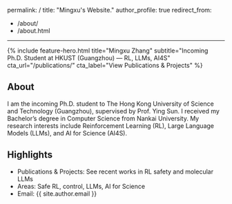 permalink: /
title: "Mingxu's Website."
author_profile: true
redirect_from: 
  - /about/
  - /about.html
---

{% include feature-hero.html title="Mingxu Zhang" subtitle="Incoming Ph.D. Student at HKUST (Guangzhou) — RL, LLMs, AI4S" cta_url="/publications/" cta_label="View Publications & Projects" %}

## About

I am the incoming Ph.D. student to The Hong Kong University of Science and Technology (Guangzhou), supervised by Prof. Ying Sun. I received my Bachelor’s degree in Computer Science from Nankai University. My research interests include Reinforcement Learning (RL), Large Language Models (LLMs), and AI for Science (AI4S).

## Highlights

- Publications & Projects: See recent works in RL safety and molecular LLMs
- Areas: Safe RL, control, LLMs, AI for Science
- Email: {{ site.author.email }}